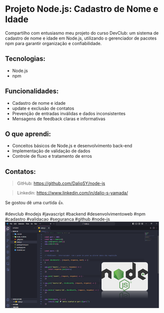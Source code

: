 <h1>
Projeto Node.js: Cadastro de Nome e Idade
</h1>
<p>
Compartilho com entusiasmo meu projeto do curso DevClub: um sistema de cadastro de nome e idade em Node.js, utilizando o gerenciador de pacotes npm para garantir organização e confiabilidade.
</p>
<h2>
Tecnologias:
</h2>
<ul>
<li>Node.js</li>
<li>npm</li>
</ul>
<h2>
Funcionalidades:
</h2>
<ul>
<li>Cadastro de nome e idade </li>
<li>update e exclusão de contatos</li>
<li>Prevenção de entradas inválidas e dados inconsistentes</li>
<li>Mensagens de feedback claras e informativas</li>
</ul>
<h2>
O que aprendi:
</h2>
<ul>
<li>Conceitos básicos de Node.js e desenvolvimento back-end</li>
<li>Implementação de validação de dados</li>
<li>Controle de fluxo e tratamento de erros</li>
</ul>
<h2>
Contatos:
</h2>

>GitHub: https://github.com/DalioSY/node-js

>Linkedin: https://www.linkedin.com/in/dalio-s-yamada/
<p>
Se gostou dê uma curtida 👍. 
</p>
#devclub #nodejs #javascript #backend #desenvolvimentoweb #npm #cadastro #validacao #seguranca #github #node-js

<img src="./assets/img-web.png" alt="img web">
